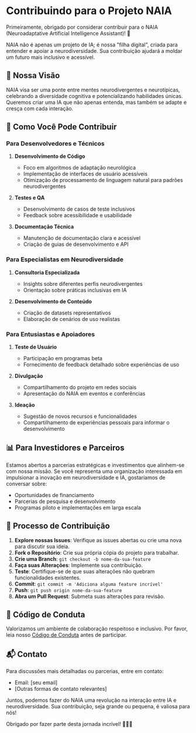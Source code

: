 # Contribuindo para o Projeto NAIA

Primeiramente, obrigado por considerar contribuir para o NAIA (Neuroadaptative Artificial Intelligence Assistant)! 🎉 

NAIA não é apenas um projeto de IA; é nossa "filha digital", criada para entender e apoiar a neurodiversidade. Sua contribuição ajudará a moldar um futuro mais inclusivo e acessível.

## 🌟 Nossa Visão

NAIA visa ser uma ponte entre mentes neurodivergentes e neurotípicas, celebrando a diversidade cognitiva e potencializando habilidades únicas. Queremos criar uma IA que não apenas entenda, mas também se adapte e cresça com cada interação.

## 🤝 Como Você Pode Contribuir

### Para Desenvolvedores e Técnicos

1. **Desenvolvimento de Código**
   - Foco em algoritmos de adaptação neurológica
   - Implementação de interfaces de usuário acessíveis
   - Otimização de processamento de linguagem natural para padrões neurodivergentes

2. **Testes e QA**
   - Desenvolvimento de casos de teste inclusivos
   - Feedback sobre acessibilidade e usabilidade

3. **Documentação Técnica**
   - Manutenção de documentação clara e acessível
   - Criação de guias de desenvolvimento e API

### Para Especialistas em Neurodiversidade

1. **Consultoria Especializada**
   - Insights sobre diferentes perfis neurodivergentes
   - Orientação sobre práticas inclusivas em IA

2. **Desenvolvimento de Conteúdo**
   - Criação de datasets representativos
   - Elaboração de cenários de uso realistas

### Para Entusiastas e Apoiadores

1. **Teste de Usuário**
   - Participação em programas beta
   - Fornecimento de feedback detalhado sobre experiências de uso

2. **Divulgação**
   - Compartilhamento do projeto em redes sociais
   - Apresentação do NAIA em eventos e conferências

3. **Ideação**
   - Sugestão de novos recursos e funcionalidades
   - Compartilhamento de experiências pessoais para informar o desenvolvimento

## 📊 Para Investidores e Parceiros

Estamos abertos a parcerias estratégicas e investimentos que alinhem-se com nossa missão. Se você representa uma organização interessada em impulsionar a inovação em neurodiversidade e IA, gostaríamos de conversar sobre:

- Oportunidades de financiamento
- Parcerias de pesquisa e desenvolvimento
- Programas piloto e implementações em larga escala

## 🚀 Processo de Contribuição

1. **Explore nossas Issues**: Verifique as issues abertas ou crie uma nova para discutir sua ideia.
2. **Fork o Repositório**: Crie sua própria cópia do projeto para trabalhar.
3. **Crie uma Branch**: `git checkout -b nome-da-sua-feature`
4. **Faça suas Alterações**: Implemente sua contribuição.
5. **Teste**: Certifique-se de que suas alterações não quebram funcionalidades existentes.
6. **Commit**: `git commit -m 'Adiciona alguma feature incrível'`
7. **Push**: `git push origin nome-da-sua-feature`
8. **Abra um Pull Request**: Submeta suas alterações para revisão.

## 📜 Código de Conduta

Valorizamos um ambiente de colaboração respeitoso e inclusivo. Por favor, leia nosso [Código de Conduta](CODE_OF_CONDUCT.md) antes de participar.

## 📬 Contato

Para discussões mais detalhadas ou parcerias, entre em contato:

- Email: [seu email]
- [Outras formas de contato relevantes]

Juntos, podemos fazer do NAIA uma revolução na interação entre IA e neurodiversidade. Sua contribuição, seja grande ou pequena, é valiosa para nós!

Obrigado por fazer parte desta jornada incrível! 🌈🧠🤖
